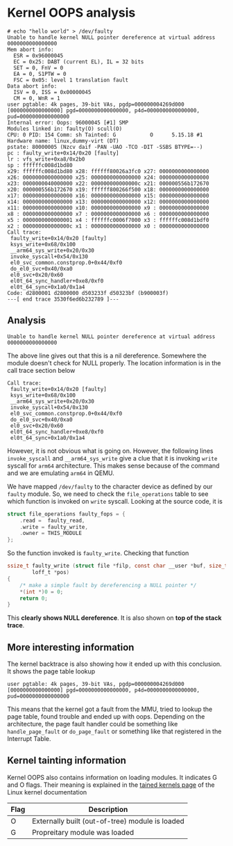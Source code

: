 # Kernel OOPS analysis
```
# echo "hello world" > /dev/faulty
Unable to handle kernel NULL pointer dereference at virtual address 0000000000000000
Mem abort info:
  ESR = 0x96000045
  EC = 0x25: DABT (current EL), IL = 32 bits
  SET = 0, FnV = 0
  EA = 0, S1PTW = 0
  FSC = 0x05: level 1 translation fault
Data abort info:
  ISV = 0, ISS = 0x00000045
  CM = 0, WnR = 1
user pgtable: 4k pages, 39-bit VAs, pgdp=000000004269d000
[0000000000000000] pgd=0000000000000000, p4d=0000000000000000, pud=0000000000000000
Internal error: Oops: 96000045 [#1] SMP
Modules linked in: faulty(O) scull(O)
CPU: 0 PID: 154 Comm: sh Tainted: G           O      5.15.18 #1
Hardware name: linux,dummy-virt (DT)
pstate: 80000005 (Nzcv daif -PAN -UAO -TCO -DIT -SSBS BTYPE=--)
pc : faulty_write+0x14/0x20 [faulty]
lr : vfs_write+0xa8/0x2b0
sp : ffffffc008d1bd80
x29: ffffffc008d1bd80 x28: ffffff80026a3fc0 x27: 0000000000000000
x26: 0000000000000000 x25: 0000000000000000 x24: 0000000000000000
x23: 0000000040000000 x22: 000000000000000c x21: 000000556b172670
x20: 000000556b172670 x19: ffffff800266f500 x18: 0000000000000000
x17: 0000000000000000 x16: 0000000000000000 x15: 0000000000000000
x14: 0000000000000000 x13: 0000000000000000 x12: 0000000000000000
x11: 0000000000000000 x10: 0000000000000000 x9 : 0000000000000000
x8 : 0000000000000000 x7 : 0000000000000000 x6 : 0000000000000000
x5 : 0000000000000001 x4 : ffffffc0006f7000 x3 : ffffffc008d1bdf0
x2 : 000000000000000c x1 : 0000000000000000 x0 : 0000000000000000
Call trace:
 faulty_write+0x14/0x20 [faulty]
 ksys_write+0x68/0x100
 __arm64_sys_write+0x20/0x30
 invoke_syscall+0x54/0x130
 el0_svc_common.constprop.0+0x44/0xf0
 do_el0_svc+0x40/0xa0
 el0_svc+0x20/0x60
 el0t_64_sync_handler+0xe8/0xf0
 el0t_64_sync+0x1a0/0x1a4
Code: d2800001 d2800000 d503233f d50323bf (b900003f) 
---[ end trace 3530f6ed6b232789 ]---
```

## Analysis
```
Unable to handle kernel NULL pointer dereference at virtual address 0000000000000000
```
The above line gives out that this is a nil dereference. Somewhere the module doesn't check for NULL properly. The location information is in the call trace section below
```
Call trace:
 faulty_write+0x14/0x20 [faulty]
 ksys_write+0x68/0x100
 __arm64_sys_write+0x20/0x30
 invoke_syscall+0x54/0x130
 el0_svc_common.constprop.0+0x44/0xf0
 do_el0_svc+0x40/0xa0
 el0_svc+0x20/0x60
 el0t_64_sync_handler+0xe8/0xf0
 el0t_64_sync+0x1a0/0x1a4
```
However, it is not obvious what is going on. However, the following lines `invoke_syscall` and `__arm64_sys_write` give a clue that it is invoking `write` syscall for `arm64` architecture. This makes sense because of the command and we are emulating `arm64` in QEMU.

We have mapped `/dev/faulty` to the character device as defined by our `faulty` module. So, we need to check the `file_operations` table to see which function is invoked on `write` syscall. Looking at the source code, it is
```c
struct file_operations faulty_fops = {
	.read =  faulty_read,
	.write = faulty_write,
	.owner = THIS_MODULE
};
```
So the function invoked is `faulty_write`. Checking that function
```c
ssize_t faulty_write (struct file *filp, const char __user *buf, size_t count,
		loff_t *pos)
{
	/* make a simple fault by dereferencing a NULL pointer */
	*(int *)0 = 0;
	return 0;
}
```
This **clearly shows NULL dereference**. It is also shown on **top of the stack trace**.

## More interesting information
The kernel backtrace is also showing how it ended up with this conclusion. It shows the page table lookup
```
user pgtable: 4k pages, 39-bit VAs, pgdp=000000004269d000
[0000000000000000] pgd=0000000000000000, p4d=0000000000000000, pud=0000000000000000
```
This means that the kernel got a fault from the MMU, tried to lookup the page table, found trouble and ended up with oops. Depending on the architecture, the page fault handler could be something like `handle_page_fault` or `do_page_fault` or something like that registered in the Interrupt Table.

## Kernel tainting information
Kernel OOPS also contains information on loading modules. It indicates G and O flags. Their meaning is explained in the [tained kernels page](https://docs.kernel.org/admin-guide/tainted-kernels.html) of the Linux kernel documentation

| Flag | Description |
|------|-------------|
| O | Externally built (out-of-tree) module is loaded |
| G | Propreitary module was loaded |